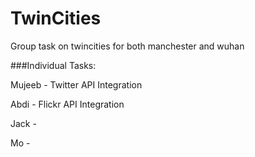 # TwinCities

Group task on twincities for both manchester and wuhan

###Individual Tasks:

Mujeeb - Twitter API Integration

Abdi - Flickr API Integration

Jack - 

Mo - 

